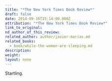 ```yaml
---
title: "*The New York Times Book Review*"
draft: false
date: 2014-09-16T15:14:00.000Z
attribution: "*The New York Times Book Review*"
link_to_original:
nd_author_of_this_review:
related_author: author/javier-marias.md
related_books:
  - book/while-the-women-are-sleeping.md
description:
weight:
layout: none
---
```

Startling.

